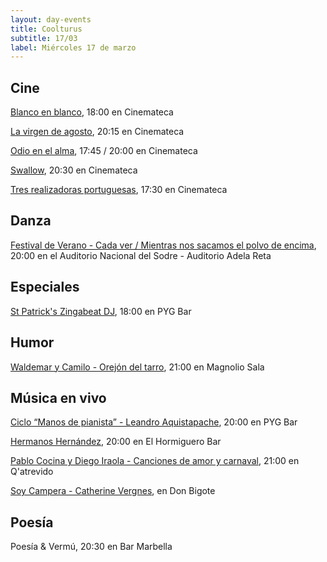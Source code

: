 ```yaml
---
layout: day-events
title: Coolturus
subtitle: 17/03
label: Miércoles 17 de marzo
---
```


## Cine

[Blanco en blanco](https://cinemateca.org.uy/peliculas/965), 18:00 en Cinemateca

[La virgen de agosto](https://cinemateca.org.uy/peliculas/929), 20:15 en Cinemateca

[Odio en el alma](https://cinemateca.org.uy/peliculas/1131), 17:45 / 20:00 en Cinemateca

[Swallow](https://cinemateca.org.uy/peliculas/991), 20:30 en Cinemateca

[Tres realizadoras portuguesas](https://cinemateca.org.uy/peliculas/1118), 17:30 en Cinemateca

## Danza

[Festival de Verano - Cada ver / Mientras nos sacamos el polvo de encima](https://sodre.gub.uy/#calendario), 20:00 en el Auditorio Nacional del Sodre - Auditorio Adela Reta

## Especiales

[St Patrick's Zingabeat DJ](https://instagram.com/pygbar?igshid=v0vxh7zot18p), 18:00 en PYG Bar

## Humor

[Waldemar y Camilo - Orejón del tarro](https://magnoliosala.uy/evento/waldemar-y-camilo_7), 21:00 en Magnolio Sala

## Música en vivo

[Ciclo “Manos de pianista” - Leandro Aquistapache](https://instagram.com/pygbar?igshid=v0vxh7zot18p), 20:00 en PYG Bar

[Hermanos Hernández](https://instagram.com/elhormiguerobar?igshid=1c4tb3dthy2fo), 20:00 en El Hormiguero Bar

[Pablo Cocina y Diego Iraola - Canciones de amor y carnaval](https://instagram.com/qatrevido?igshid=8bj6dzn4g7aj), 21:00 en Q'atrevido

[Soy Campera - Catherine Vergnes](https://instagram.com/restaurantedonbigote?igshid=164zq44egnbtq), en Don Bigote

## Poesía

Poesía & Vermú, 20:30 en Bar Marbella